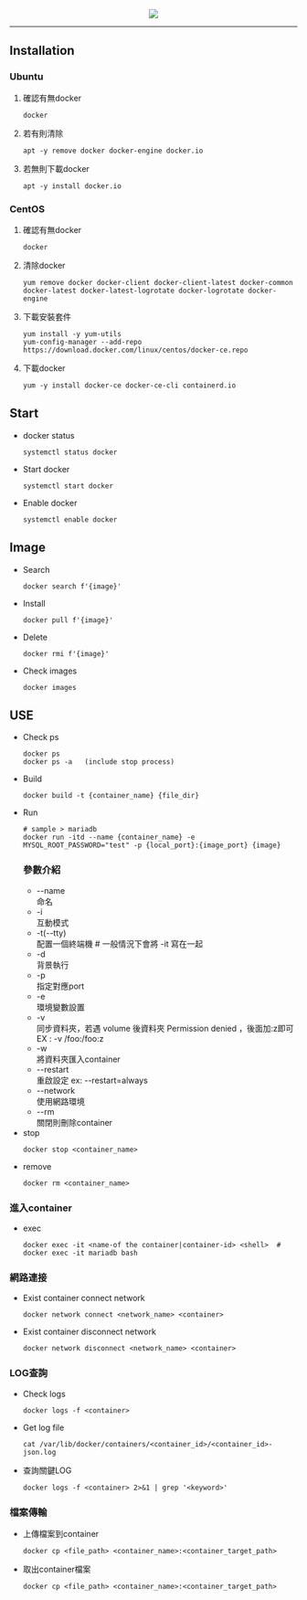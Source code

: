<p align="center">
    <img src="https://user-images.githubusercontent.com/63274030/144020732-85ef54df-43bc-404a-9a0c-e31405afc786.png"/>
</p>

----  
## Installation
### Ubuntu
1. 確認有無docker
    ```
    docker
    ```
2. 若有則清除
    ```
    apt -y remove docker docker-engine docker.io
    ```
3. 若無則下載docker
    ```
    apt -y install docker.io
    ```
### CentOS
1. 確認有無docker
    ```
    docker
    ```
2. 清除docker
    ```
    yum remove docker docker-client docker-client-latest docker-common docker-latest docker-latest-logrotate docker-logrotate docker-engine
    ```
3. 下載安裝套件
    ```
    yum install -y yum-utils
    yum-config-manager --add-repo https://download.docker.com/linux/centos/docker-ce.repo
    ```
4. 下載docker
    ```
    yum -y install docker-ce docker-ce-cli containerd.io
    ```

## Start
- docker status
    ```
    systemctl status docker
    ```
- Start docker
    ```
    systemctl start docker
    ```
- Enable docker
    ```
    systemctl enable docker
    ```
## Image
- Search
    ```
    docker search f'{image}'
    ```
- Install
    ```
    docker pull f'{image}'
    ```
- Delete
    ```
    docker rmi f'{image}'
    ```
- Check images
    ```
    docker images
    ```

## USE
- Check ps
    ```
    docker ps
    docker ps -a   (include stop process)
    ```
- Build
    ```
    docker build -t {container_name} {file_dir}
    ```
- Run
    ```
    # sample > mariadb
    docker run -itd --name {container_name} -e MYSQL_ROOT_PASSWORD="test" -p {local_port}:{image_port} {image}
    ```
    ### 參數介紹
    - --name   
    命名  
    - -i  
    互動模式  
    - -t(--tty)  
    配置一個終端機  # 一般情況下會將 -it 寫在一起  
    - -d  
    背景執行
    - -p  
    指定對應port  
    - -e  
    環境變數設置  
    - -v  
    同步資料夾，若遇 volume 後資料夾 Permission denied ，後面加:z即可  EX : -v /foo:/foo:z
    - -w  
    將資料夾匯入container
    - --restart  
    重啟設定 ex: --restart=always
    - --network  
    使用網路環境
    -  --rm  
    關閉則刪除container 
- stop
    ```
    docker stop <container_name>
    ```
- remove
    ```
    docker rm <container_name>
    ```
### 進入container
- exec
    ```
    docker exec -it <name-of the container|container-id> <shell>  # docker exec -it mariadb bash
    ```
### 網路連接
- Exist container connect network
    ```
    docker network connect <network_name> <container>
    ```
- Exist container disconnect network
    ```
    docker network disconnect <network_name> <container>
    ```
### LOG查詢
- Check logs
    ```
    docker logs -f <container>
    ```
- Get log file
    ```
    cat /var/lib/docker/containers/<container_id>/<container_id>-json.log
    ```
- 查詢關鍵LOG
    ```
    docker logs -f <container> 2>&1 | grep '<keyword>'
    ```
### 檔案傳輸
- 上傳檔案到container
    ```
    docker cp <file_path> <container_name>:<container_target_path>
    ```
- 取出container檔案
    ```
    docker cp <file_path> <container_name>:<container_target_path>
    ```
